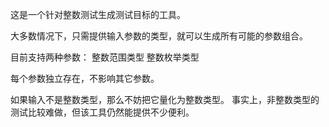 这是一个针对整数测试生成测试目标的工具。

大多数情况下，只需提供输入参数的类型，就可以生成所有可能的参数组合。

目前支持两种参数：
整数范围类型
整数枚举类型

每个参数独立存在，不影响其它参数。

如果输入不是整数类型，那么不妨把它量化为整数类型。
事实上，非整数类型的测试比较难做，但该工具仍然能提供不少便利。
